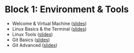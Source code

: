 # Block 1: Environment & Tools

- Welcome & Virtual Machine ([slides](slides/00_welcome.md))
- Linux Basics & the Terminal ([slides](slides/01_linux_shell.md))
- Linux Tools ([slides](slides/02_tools.md))
- Git Basics ([slides](slides/03_git.md))
- Git Advanced ([slides](slides/04_git_advanced.md))
